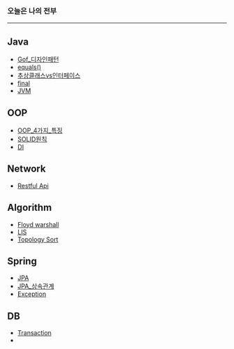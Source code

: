 
### 오늘은 나의 전부
---


## Java

- [Gof_디자인패턴](https://github.com/dyparkkk/TIL/blob/main/Java/GOF%EB%94%94%EC%9E%90%EC%9D%B8%ED%8C%A8%ED%84%B4.md)
- [equals()](https://github.com/dyparkkk/TIL/blob/main/Java/Equals().md)
- [추상클래스vs인터페이스](https://github.com/dyparkkk/TIL/blob/main/Java/추상클래스vs인터페이스.md)
- [final](https://github.com/dyparkkk/TIL/blob/main/Java/final.md)
- [JVM](https://github.com/dyparkkk/TIL/blob/main/Java/JVM.md)

## OOP
- [OOP_4가지_특징](https://github.com/dyparkkk/TIL/blob/main/Java/OOP_4%EA%B0%80%EC%A7%80_%ED%8A%B9%EC%A7%95.md)
- [SOLID원칙](https://github.com/dyparkkk/TIL/blob/main/Java/SOLID%EC%9B%90%EC%B9%99.md)
- [DI](https://github.com/dyparkkk/TIL/blob/main/Java/DI.md)

## Network

- [Restful Api](https://github.com/dyparkkk/TIL/blob/main/Network/RestfulApi.md)

## Algorithm

- [Floyd warshall](https://github.com/dyparkkk/TIL/blob/main/algorithm/FloydWarshall.md)
- [LIS](https://github.com/dyparkkk/TIL/blob/main/algorithm/LIS.md)
- [Topology Sort](https://github.com/dyparkkk/TIL/blob/main/algorithm/Topology_Sort.md)

## Spring

- [JPA](https://github.com/dyparkkk/TIL/blob/main/spring/JPA.md)
- [JPA_상속관계](https://github.com/dyparkkk/TIL/blob/main/spring/jpa_%EC%83%81%EC%86%8D%EA%B4%80%EA%B3%84.md)
- [Exception](https://github.com/dyparkkk/TIL/blob/main/spring/Exception.md)

## DB

- [Transaction](https://github.com/dyparkkk/TIL/blob/main/DB/Transaction.md)
- 

## 
